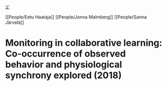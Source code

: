 [🇿](zotero://select/library/items/CA6S4BCE)

[[People/Eetu Haataja]] [[People/Jonna Malmberg]] [[People/Sanna Järvelä]] 
# Monitoring in collaborative learning: Co-occurrence of observed behavior and physiological synchrony explored (2018)

